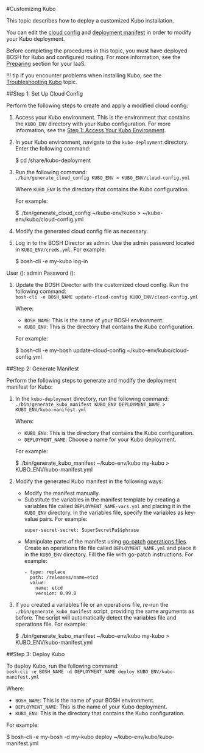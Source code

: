 #Customizing Kubo

This topic describes how to deploy a customized Kubo installation. 

You can edit the [cloud config](https://bosh.io/docs/terminology.html#cloud-config) and [deployment manifest](https://bosh.io/docs/terminology.html#manifest) in order to modify your Kubo deployment.

Before completing the procedures in this topic, you must have deployed BOSH for Kubo and configured routing. For more information, see the [Preparing](/installing/#step-1-prepare-your-iaas) section for your IaaS.

!!! tip
	If you encounter problems when installing Kubo, see the [Troubleshooting Kubo](../managing/troubleshooting.md) topic.

##Step 1: Set Up Cloud Config

Perform the following steps to create and apply a modified cloud config:

1. Access your Kubo environment. This is the environment that contains the `KUBO_ENV` directory with your Kubo configuration. For more information, see the [Step 1: Access Your Kubo Environment](deploying-kubo/#step-1-access-your-kubo-environment).
1. In your Kubo environment, navigate to the `kubo-deployment` directory. Enter the following command:
	<p class="terminal">$ cd /share/kubo-deployment</p>
1. Run the following command:<br>
	`./bin/generate_cloud_config KUBO_ENV > KUBO_ENV/cloud-config.yml`

	Where `KUBO_ENV` is the directory that contains the Kubo configuration.

	For example:
	<p class="terminal">$ ./bin/generate_cloud_config ~/kubo-env/kubo > ~/kubo-env/kubo/cloud-config.yml</p>

1. Modify the generated cloud config file as necessary.
1. Log in to the BOSH Director as admin. Use the admin password located in `KUBO_ENV/creds.yml`. For example:
	<p class="terminal">$ bosh-cli -e my-kubo log-in
User (): admin
Password ():</p>
1. Update the BOSH Director with the customized cloud config. Run the following command:<br>
	`bosh-cli -e BOSH_NAME update-cloud-config KUBO_ENV/cloud-config.yml`

	Where:

	* `BOSH_NAME`: This is the name of your BOSH environment.
	* `KUBO_ENV`: This is the directory that contains the Kubo configuration.

	For example:
	<p class="terminal">$ bosh-cli -e my-bosh update-cloud-config ~/kubo-env/kubo/cloud-config.yml</p>

##Step 2: Generate Manifest

Perform the following steps to generate and modify the deployment manifest for Kubo:

1. In the `kubo-deployment` directory, run the following command:<br>
	`./bin/generate_kubo_manifest KUBO_ENV DEPLOYMENT_NAME > KUBO_ENV/kubo-manifest.yml`

	Where:

	* `KUBO_ENV`: This is the directory that contains the Kubo configuration.
	* `DEPLOYMENT_NAME`: Choose a name for your Kubo deployment.

	For example:
	<p class="terminal">$ ./bin/generate_kubo_manifest ~/kubo-env/kubo my-kubo > KUBO_ENV/kubo-manifest.yml</p>

1. Modify the generated Kubo manifest in the following ways:
	* Modify the manifest manually.
	* Substitute the variables in the manifest template by creating a variables file called `DEPLOYMENT_NAME-vars.yml` and placing it in the `KUBO_ENV` directory. In the variables file, specify the variables as key-value pairs. For example:
		```
		super-secret-secret: SuperSecretPa$$phrase
		```   
	* Manipulate parts of the manifest using [go-patch](https://github.com/cppforlife/go-patch/blob/master/docs/examples.md) [operations files](https://bosh.io/docs/cli-ops-files.html). Create an operations file file called `DEPLOYMENT_NAME.yml` and place it in the `KUBO_ENV` directory. Fill the file with go-patch instructions. For example:
		```
		- type: replace
		  path: /releases/name=etcd
		  value:
		    name: etcd
		    version: 0.99.0
    	```

1. If you created a variables file or an operations file, re-run the `./bin/generate_kubo_manifest` script, providing the same arguments as before. The script will automatically detect the variables file and operations file. For example:
	<p class="terminal">$ ./bin/generate_kubo_manifest ~/kubo-env/kubo my-kubo > KUBO_ENV/kubo-manifest.yml</p>

##Step 3: Deploy Kubo

To deploy Kubo, run the following command:<br>
`bosh-cli -e BOSH_NAME -d DEPLOYMENT_NAME deploy KUBO_ENV/kubo-manifest.yml`

Where:

* `BOSH_NAME`: This is the name of your BOSH environment.
* `DEPLOYMENT_NAME`: This is the name of your Kubo deployment.
* `KUBO_ENV`: This is the directory that contains the Kubo configuration.

For example:
<p class="terminal">$ bosh-cli -e my-bosh -d my-kubo deploy ~/kubo-env/kubo/kubo-manifest.yml</p>
